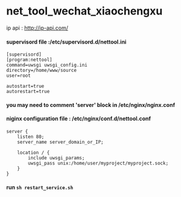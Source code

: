 # net_tool_wechat_xiaochengxu


ip api : http://ip-api.com/

#### supervisord file :/etc/supervisord.d/nettool.ini
```
[supervisord]
[program:nettool]
command=uwsgi uwsgi_config.ini
directory=/home/www/source
user=root

autostart=true
autorestart=true
```

#### you may need to comment 'server' block in /etc/nginx/nginx.conf
#### niginx configuration file : /etc/nginx/conf.d/nettool.conf
```
server {
    listen 80;
    server_name server_domain_or_IP;

    location / {
        include uwsgi_params;
        uwsgi_pass unix:/home/user/myproject/myproject.sock;
    }
}
```

#### run `sh restart_service.sh`